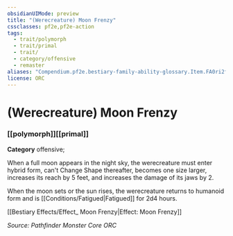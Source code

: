 ```yaml
---
obsidianUIMode: preview
title: "(Werecreature) Moon Frenzy"
cssclasses: pf2e,pf2e-action
tags:
  - trait/polymorph
  - trait/primal
  - trait/
  - category/offensive
  - remaster
aliases: "Compendium.pf2e.bestiary-family-ability-glossary.Item.FA0ri2fAcMa1HgZe"
license: ORC
---
```

# (Werecreature) Moon Frenzy

### [[polymorph]][[primal]]

**Category** offensive; 




When a full moon appears in the night sky, the werecreature must enter hybrid form, can't Change Shape thereafter, becomes one size larger, increases its reach by 5 feet, and increases the damage of its jaws by 2.

When the moon sets or the sun rises, the werecreature returns to humanoid form and is [[Conditions/Fatigued|Fatigued]] for 2d4 hours.

[[Bestiary Effects/Effect_ Moon Frenzy|Effect: Moon Frenzy]]

*Source: Pathfinder Monster Core*
*ORC*